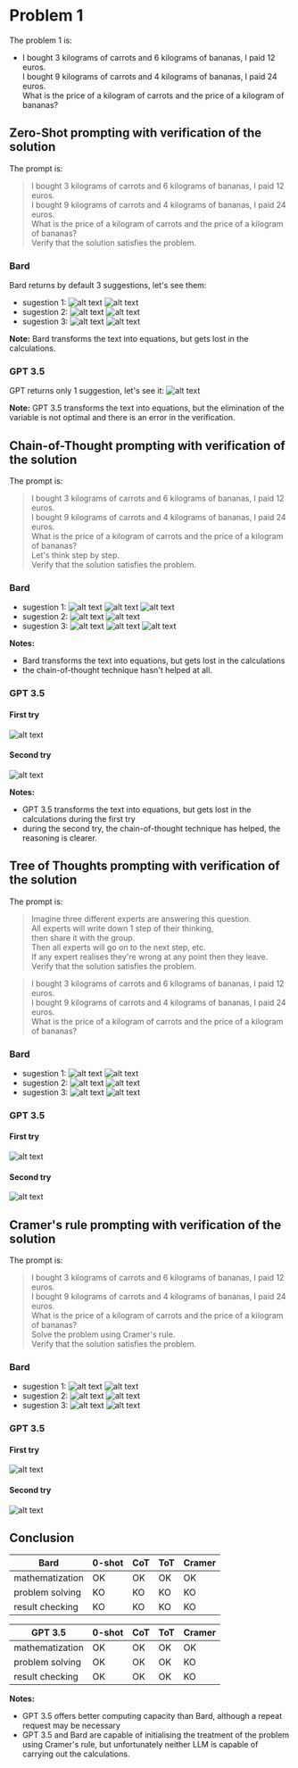 # Problem 1

The problem 1 is: 
-  I bought 3 kilograms of carrots and 6 kilograms of bananas, I paid 12 euros.  
   I bought 9 kilograms of carrots and 4 kilograms of bananas, I paid 24 euros.  
   What is the price of a kilogram of carrots and the price of a kilogram of bananas?

## Zero-Shot prompting with verification of the solution
The prompt is:
>I bought 3 kilograms of carrots and 6 kilograms of bananas, I paid 12 euros.  
 I bought 9 kilograms of carrots and 4 kilograms of bananas, I paid 24 euros.  
 What is the price of a kilogram of carrots and the price of a kilogram of bananas?  
 Verify that the solution satisfies the problem.  

### Bard
Bard returns by default 3 suggestions, let's see them:
- sugestion 1:
![alt text](pictures/pb1_0s_bard_1_1.png)
![alt text](pictures/pb1_0s_bard_1_2.png)
- sugestion 2:
![alt text](pictures/pb1_0s_bard_2_1.png)
![alt text](pictures/pb1_0s_bard_2_2.png)
- sugestion 3:
![alt text](pictures/pb1_0s_bard_3_1.png)
![alt text](pictures/pb1_0s_bard_3_2.png)

**Note:** Bard transforms the text into equations, but gets lost in the calculations.

### GPT 3.5
GPT returns only 1 suggestion, let's see it:
![alt text](pictures/pb1_0s_GPT.png)

**Note:** GPT 3.5 transforms the text into equations, but the elimination of the variable is not optimal and there is an error in the verification.

## Chain-of-Thought prompting with verification of the solution
The prompt is:
>I bought 3 kilograms of carrots and 6 kilograms of bananas, I paid 12 euros.  
 I bought 9 kilograms of carrots and 4 kilograms of bananas, I paid 24 euros.  
 What is the price of a kilogram of carrots and the price of a kilogram of bananas?  
 Let's think step by step.  
 Verify that the solution satisfies the problem.  

### Bard
- sugestion 1:
![alt text](pictures/pb1_cot_bard_1_1.png)
![alt text](pictures/pb1_cot_bard_1_2.png)
![alt text](pictures/pb1_cot_bard_1_3.png)
- sugestion 2:
![alt text](pictures/pb1_cot_bard_2_1.png)
![alt text](pictures/pb1_cot_bard_2_2.png)
- sugestion 3:
![alt text](pictures/pb1_cot_bard_3_1.png)
![alt text](pictures/pb1_cot_bard_3_2.png)
![alt text](pictures/pb1_cot_bard_3_3.png)

**Notes:** 
- Bard transforms the text into equations, but gets lost in the calculations
- the chain-of-thought technique hasn't helped at all.

### GPT 3.5
#### First try
![alt text](pictures/pb1_cot_GPT_2.png)
#### Second try
![alt text](pictures/pb1_cot_GPT_1.png)

**Notes:** 
- GPT 3.5 transforms the text into equations, but gets lost in the calculations during the first try
- during the second try, the chain-of-thought technique has helped, the reasoning is clearer.

## Tree of Thoughts prompting with verification of the solution
The prompt is:
>Imagine three different experts are answering this question.  
All experts will write down 1 step of their thinking,  
then share it with the group.  
Then all experts will go on to the next step, etc.  
If any expert realises they're wrong at any point then they leave.  
Verify that the solution satisfies the problem.  

>I bought 3 kilograms of carrots and 6 kilograms of bananas, I paid 12 euros.  
 I bought 9 kilograms of carrots and 4 kilograms of bananas, I paid 24 euros.  
 What is the price of a kilogram of carrots and the price of a kilogram of bananas?

### Bard
- sugestion 1:
![alt text](pictures/pb1_tot_bard_1_1.png)
![alt text](pictures/pb1_tot_bard_1_2.png)
- sugestion 2:
![alt text](pictures/pb1_tot_bard_2_1.png)
![alt text](pictures/pb1_tot_bard_2_2.png)
- sugestion 3:
![alt text](pictures/pb1_tot_bard_3_1.png)
![alt text](pictures/pb1_tot_bard_3_2.png)

### GPT 3.5
#### First try
![alt text](pictures/pb1_tot_GPT_1.png)
#### Second try
![alt text](pictures/pb1_tot_GPT_2.png)

## Cramer's rule prompting with verification of the solution
The prompt is:
>I bought 3 kilograms of carrots and 6 kilograms of bananas, I paid 12 euros.  
 I bought 9 kilograms of carrots and 4 kilograms of bananas, I paid 24 euros.  
 What is the price of a kilogram of carrots and the price of a kilogram of bananas?  
 Solve the problem using Cramer's rule.  
 Verify that the solution satisfies the problem.


### Bard
- sugestion 1:
![alt text](pictures/pb1_crr_bard_1_1.png)
![alt text](pictures/pb1_crr_bard_1_2.png)
- sugestion 2:
![alt text](pictures/pb1_crr_bard_2_1.png)
![alt text](pictures/pb1_crr_bard_2_2.png)
- sugestion 3:
![alt text](pictures/pb1_crr_bard_3_1.png)
![alt text](pictures/pb1_crr_bard_3_2.png)

### GPT 3.5
#### First try
![alt text](pictures/pb1_crr_GPT_1.png)
#### Second try
![alt text](pictures/pb1_crr_GPT_2.png)

## Conclusion

| Bard            | 0-shot | CoT | ToT | Cramer | 
|-----------------|--------|-----|-----|--------|  
| mathematization |  OK    | OK  | OK  | OK     |  
| problem solving |  KO    | KO  | KO  | KO     |
| result checking |  KO    | KO  | KO  | KO     |  

| GPT 3.5         | 0-shot | CoT | ToT | Cramer |  
|-----------------|--------|-----|-----|--------|  
| mathematization |  OK    | OK  | OK  | OK     |  
| problem solving |  OK    | OK  | OK  | KO     |  
| result checking |  OK    | OK  | OK  | KO     | 

**Notes:**
- GPT 3.5 offers better computing capacity than Bard, although a repeat request may be necessary
- GPT 3.5 and Bard are capable of initialising the treatment of the problem using Cramer's rule, but unfortunately neither LLM is capable of carrying out the calculations.